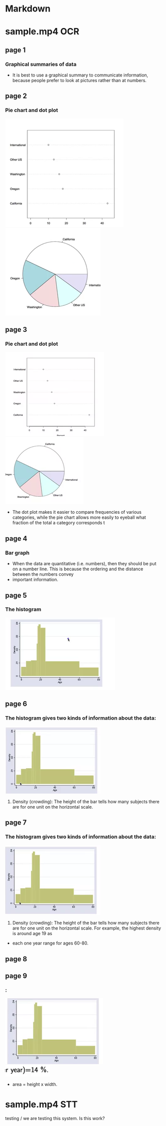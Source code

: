 
Markdown
========

# sample.mp4 OCR

## page 1

### Graphical summaries of data

- It is best to use a graphical summary to communicate information, because people prefer to look at pictures rather than at numbers. 

## page 2

### Pie chart and dot plot
  
![page 2-1](./image/sample.mp4/images/2-1.png)  
![page 2-2](./image/sample.mp4/images/2-2.png)

## page 3

### Pie chart and dot plot
  
![page 3-1](./image/sample.mp4/images/3-1.png)  
![page 3-2](./image/sample.mp4/images/3-2.png)
- The dot plot makes it easier to compare frequencies of various categories, while the pie chart allows more easily to eyeball what fraction of the total a category corresponds t 

## page 4

### Bar graph

- When the data are quantitative (i.e. numbers), then they should be put on a number line. This is because the ordering and the distance between the numbers convey 
- important information. 

## page 5

### The histogram
  
![page 5-1](./image/sample.mp4/images/5-1.png)

## page 6

### The histogram gives two kinds of information about the data:
  
![page 6-1](./image/sample.mp4/images/6-1.png)
1. Density (crowding): The height of the bar tells how many subjects there are for one unit on the horizontal scale. 

## page 7

### The histogram gives two kinds of information about the data:
  
![page 7-1](./image/sample.mp4/images/7-1.png)
1. Density (crowding): The height of the bar tells how many subjects there are for one unit on the horizontal scale. For example, the highest density is around age 19 as 
- each one year range for ages 60-80. 

## page 8

## page 9

### :
  
![page 9-1](./image/sample.mp4/images/9-1.png)  
![page 9-2](./image/sample.mp4/images/9-2.png)
- area = height x width. 

# sample.mp4 STT


testing / we are testing this system. Is this work?